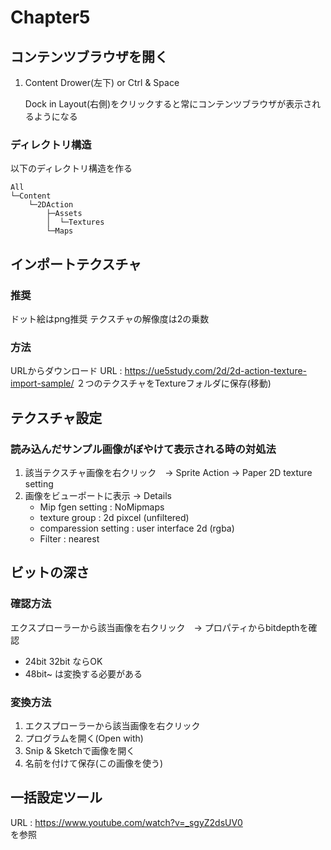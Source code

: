 # Chapter5

## コンテンツブラウザを開く
1. Content Drower(左下) or Ctrl & Space  
  
    Dock in Layout(右側)をクリックすると常にコンテンツブラウザが表示されるようになる

### ディレクトリ構造
以下のディレクトリ構造を作る
```
All
└─Content
    └─2DAction
        ├─Assets
        │  └─Textures
        └─Maps
```

## インポートテクスチャ
### 推奨
ドット絵はpng推奨
テクスチャの解像度は2の乗数
### 方法
URLからダウンロード
URL :  https://ue5study.com/2d/2d-action-texture-import-sample/
２つのテクスチャをTextureフォルダに保存(移動)

## テクスチャ設定
### 読み込んだサンプル画像がぼやけて表示される時の対処法
1. 該当テクスチャ画像を右クリック　-> Sprite Action -> Paper 2D texture setting
2. 画像をビューポートに表示 -> Details
    - Mip fgen setting : NoMipmaps
    - texture group : 2d pixcel (unfiltered)
    - comparession setting : user interface 2d (rgba)
    - Filter : nearest
## ビットの深さ
### 確認方法
エクスプローラーから該当画像を右クリック　-> プロパティからbitdepthを確認　
- 24bit 32bit ならOK 
- 48bit~ は変換する必要がある
### 変換方法
1. エクスプローラーから該当画像を右クリック
2. プログラムを開く(Open with)
3. Snip & Sketchで画像を開く
4. 名前を付けて保存(この画像を使う)
## 一括設定ツール
URL : https://www.youtube.com/watch?v=_sgyZ2dsUV0  
を参照